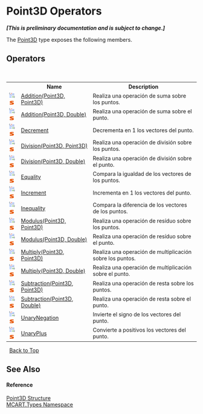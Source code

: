 # Point3D Operators
 _**\[This is preliminary documentation and is subject to change.\]**_

The <a href="c1f5b3e6-d580-ae65-e094-04baef5c0fc7">Point3D</a> type exposes the following members.


## Operators
&nbsp;<table><tr><th></th><th>Name</th><th>Description</th></tr><tr><td>![Public operator](media/puboperator.gif "Public operator")![Static member](media/static.gif "Static member")</td><td><a href="d344e6f7-7b21-705f-287a-e75339bafb11">Addition(Point3D, Point3D)</a></td><td>
Realiza una operación de suma sobre los puntos.</td></tr><tr><td>![Public operator](media/puboperator.gif "Public operator")![Static member](media/static.gif "Static member")</td><td><a href="96541e99-55c1-66a4-f868-517304886ed1">Addition(Point3D, Double)</a></td><td>
Realiza una operación de suma sobre el punto.</td></tr><tr><td>![Public operator](media/puboperator.gif "Public operator")![Static member](media/static.gif "Static member")</td><td><a href="e17deacb-4439-6b48-9c1c-ec64c9279170">Decrement</a></td><td>
Decrementa en 1 los vectores del punto.</td></tr><tr><td>![Public operator](media/puboperator.gif "Public operator")![Static member](media/static.gif "Static member")</td><td><a href="5573a7a0-b369-544a-f56b-09b7a2b0416b">Division(Point3D, Point3D)</a></td><td>
Realiza una operación de división sobre los puntos.</td></tr><tr><td>![Public operator](media/puboperator.gif "Public operator")![Static member](media/static.gif "Static member")</td><td><a href="5217c534-427d-0e27-0abe-b05432782441">Division(Point3D, Double)</a></td><td>
Realiza una operación de división sobre el punto.</td></tr><tr><td>![Public operator](media/puboperator.gif "Public operator")![Static member](media/static.gif "Static member")</td><td><a href="5ccf73ff-7819-136b-d1d2-72115deaa787">Equality</a></td><td>
Compara la igualdad de los vectores de los puntos.</td></tr><tr><td>![Public operator](media/puboperator.gif "Public operator")![Static member](media/static.gif "Static member")</td><td><a href="72ba7c17-5e29-fb60-168a-980b12a23ff4">Increment</a></td><td>
Incrementa en 1 los vectores del punto.</td></tr><tr><td>![Public operator](media/puboperator.gif "Public operator")![Static member](media/static.gif "Static member")</td><td><a href="df71b50c-f190-e6a1-b068-e3a82f11957e">Inequality</a></td><td>
Compara la diferencia de los vectores de los puntos.</td></tr><tr><td>![Public operator](media/puboperator.gif "Public operator")![Static member](media/static.gif "Static member")</td><td><a href="7132f88d-431f-c6ff-9b8c-f3d9d1888e50">Modulus(Point3D, Point3D)</a></td><td>
Realiza una operación de resíduo sobre los puntos.</td></tr><tr><td>![Public operator](media/puboperator.gif "Public operator")![Static member](media/static.gif "Static member")</td><td><a href="6dc46f21-5531-e545-a9b6-eced6015c978">Modulus(Point3D, Double)</a></td><td>
Realiza una operación de resíduo sobre el punto.</td></tr><tr><td>![Public operator](media/puboperator.gif "Public operator")![Static member](media/static.gif "Static member")</td><td><a href="8fffd59d-e658-c62d-5d49-ffc520f56a09">Multiply(Point3D, Point3D)</a></td><td>
Realiza una operación de multiplicación sobre los puntos.</td></tr><tr><td>![Public operator](media/puboperator.gif "Public operator")![Static member](media/static.gif "Static member")</td><td><a href="b881cf94-9f45-6c53-4b43-3b3492e8e5cb">Multiply(Point3D, Double)</a></td><td>
Realiza una operación de multiplicación sobre el punto.</td></tr><tr><td>![Public operator](media/puboperator.gif "Public operator")![Static member](media/static.gif "Static member")</td><td><a href="eb4554fa-5df4-45de-2ddc-a7ad730a5092">Subtraction(Point3D, Point3D)</a></td><td>
Realiza una operación de resta sobre los puntos.</td></tr><tr><td>![Public operator](media/puboperator.gif "Public operator")![Static member](media/static.gif "Static member")</td><td><a href="8d3b8048-3fe1-e845-72e5-4099fd40040c">Subtraction(Point3D, Double)</a></td><td>
Realiza una operación de resta sobre el punto.</td></tr><tr><td>![Public operator](media/puboperator.gif "Public operator")![Static member](media/static.gif "Static member")</td><td><a href="6be0934e-8b30-8c9d-aab9-0bdcc6394a09">UnaryNegation</a></td><td>
Invierte el signo de los vectores del punto.</td></tr><tr><td>![Public operator](media/puboperator.gif "Public operator")![Static member](media/static.gif "Static member")</td><td><a href="8399aa92-a5c0-d53e-fe14-38ea08e52dcf">UnaryPlus</a></td><td>
Convierte a positivos los vectores del punto.</td></tr></table>&nbsp;
<a href="#point3d-operators">Back to Top</a>

## See Also


#### Reference
<a href="c1f5b3e6-d580-ae65-e094-04baef5c0fc7">Point3D Structure</a><br /><a href="c5168ca1-3831-8d0b-91b8-6ec8e54f9c51">MCART.Types Namespace</a><br />